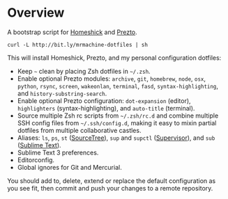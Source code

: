 Overview
========

A bootstrap script for [Homeshick][1] and [Prezto][2].

	curl -L http://bit.ly/mrmachine-dotfiles | sh

This will install Homeshick, Prezto, and my personal configuration dotfiles:

* Keep `~` clean by placing Zsh dotfiles in `~/.zsh`.
* Enable optional Prezto modules: `archive`, `git`, `homebrew`, `node`, `osx`,
  `python`, `rsync`, `screen`, `wakeonlan`, `terminal`, `fasd`,
  `syntax-highlighting`, and `history-substring-search`.
* Enable optional Prezto configuration: `dot-expansion` (editor),
  `highlighters` (syntax-highlighting), and `auto-title` (terminal).
* Source multiple Zsh rc scripts from `~/.zsh/rc.d` and combine multiple SSH
  config files from `~/.ssh/config.d`, making it easy to mixin partial dotfiles
  from multiple collaborative castles.
* Aliases: `ls`, `ps`, `st` ([SourceTree][3]), `sup` and `supctl`
  ([Supervisor][4]), and `sub` ([Sublime Text][5]).
* Sublime Text 3 preferences.
* Editorconfig.
* Global ignores for Git and Mercurial.

You should add to, delete, extend or replace the default configuration as you
see fit, then commit and push your changes to a remote repository.

[1]: https://github.com/andsens/homeshick/
[2]: https://github.com/sorin-ionescu/prezto/
[3]: http://www.sourcetreeapp.com/
[4]: http://supervisord.org/
[5]: http://www.sublimetext.com/
